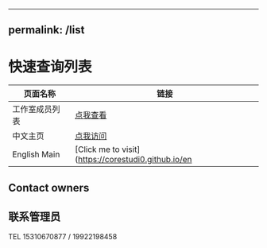 -----
permalink: /list
-----

# 快速查询列表

| 页面名称 | 链接 |
| -------- | ---- |
| 工作室成员列表 | [点我查看](/members) |
| 中文主页 | [点我访问](https://corestudi0.github.io) |
| English Main | [Click me to visit](https://corestudi0.github.io/en |

## Contact owners

## 联系管理员

TEL 15310670877 / 19922198458
